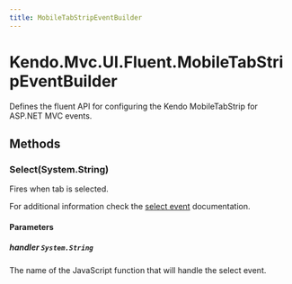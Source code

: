 ```yaml
---
title: MobileTabStripEventBuilder
---
```


# Kendo.Mvc.UI.Fluent.MobileTabStripEventBuilder
Defines the fluent API for configuring the Kendo MobileTabStrip for ASP.NET MVC events.




## Methods


### Select(System.String)
Fires when tab is selected.

For additional information check the [select event](/api/javascript/ui/mobiletabstrip#events-select) documentation.


#### Parameters

##### handler `System.String`
The name of the JavaScript function that will handle the select event.






